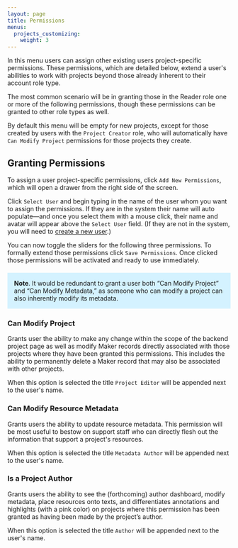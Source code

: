 ```yaml
---
layout: page
title: Permissions
menus:
  projects_customizing:
    weight: 3
---
```


In this menu users can assign other existing users project-specific permissions. These permissions, which are detailed below, extend a user's abilities to work with projects beyond those already inherent to their account role type.

The most common scenario will be in granting those in the Reader role one or more of the following permissions, though these permissions can be granted to other role types as well.

By default this menu will be empty for new projects, except for those created by users with the `Project Creator` role, who will automatically have `Can Modify Project` permissions for those projects they create.

## Granting Permissions

To assign a user project-specific permissions, click `Add New Permissions`, which will open a drawer from the right side of the screen.

Click `Select User` and begin typing in the name of the user whom you want to assign the permissions. If they are in the system their name will auto populate—and once you select them with a mouse click, their name and avatar will appear above the `Select User` field. (If they are not in the system, you will need to [create a new user](/docs/projects/accounts/creating.html).)

You can now toggle the sliders for the following three permissions. To formally extend those permissions click `Save Permissions`. Once clicked those permissions will be activated and ready to use immediately.

<div style="background: #d4f2ff; margin: 20px 0; padding: 15px;">
<strong>Note</strong>. It would be redundant to grant a user both “Can Modify Project” and “Can Modify Metadata,” as someone who can modify a project can also inherently modify its metadata.
</div>

### Can Modify Project

Grants user the ability to make any change within the scope of the backend project page as well as modify Maker records directly associated with those projects where they have been granted this permissions. This includes the ability to permanently delete a Maker record that may also be associated with other projects.

When this option is selected the title `Project Editor` will be appended next to the user's name.

### Can Modify Resource Metadata

Grants users the ability to update resource metadata. This permission will be most useful to bestow on support staff who can directly flesh out the information that support a project's resources.

When this option is selected the title `Metadata Author` will be appended next to the user's name.

### Is a Project Author

Grants users the ability to see the (forthcoming) author dashboard, modify metadata, place resources onto texts, and differentiates annotations and highlights (with a pink color) on projects where this permission has been granted as having been made by the project’s author.

When this option is selected the title `Author` will be appended next to the user's name.
